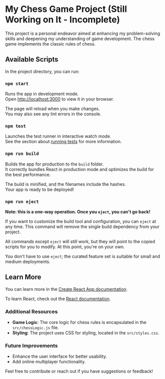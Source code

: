 # My Chess Game Project (Still Working on It - Incomplete)

This project is a personal endeavor aimed at enhancing my problem-solving skills and deepening my understanding of game development. The chess game implements the classic rules of chess.

## Available Scripts

In the project directory, you can run:

### `npm start`

Runs the app in development mode.\
Open [http://localhost:3000](http://localhost:3000) to view it in your browser.

The page will reload when you make changes.\
You may also see any lint errors in the console.

### `npm test`

Launches the test runner in interactive watch mode.\
See the section about [running tests](https://reactjs.org/docs/testing.html) for more information.

### `npm run build`

Builds the app for production to the `build` folder.\
It correctly bundles React in production mode and optimizes the build for the best performance.

The build is minified, and the filenames include the hashes.\
Your app is ready to be deployed!

### `npm run eject`

**Note: this is a one-way operation. Once you `eject`, you can't go back!**

If you want to customize the build tool and configuration, you can `eject` at any time. This command will remove the single build dependency from your project.

All commands except `eject` will still work, but they will point to the copied scripts for you to modify. At this point, you're on your own.

You don't have to use `eject`; the curated feature set is suitable for small and medium deployments.

## Learn More

You can learn more in the [Create React App documentation](https://reactjs.org/docs/getting-started.html).

To learn React, check out the [React documentation](https://reactjs.org/docs/getting-started.html).

### Additional Resources

- **Game Logic**: The core logic for chess rules is encapsulated in the `src/chessLogic.js` file.
- **Styling**: The project uses CSS for styling, located in the `src/styles.css`.

### Future Improvements

- Enhance the user interface for better usability.
- Add online multiplayer functionality.

Feel free to contribute or reach out if you have suggestions or feedback!

